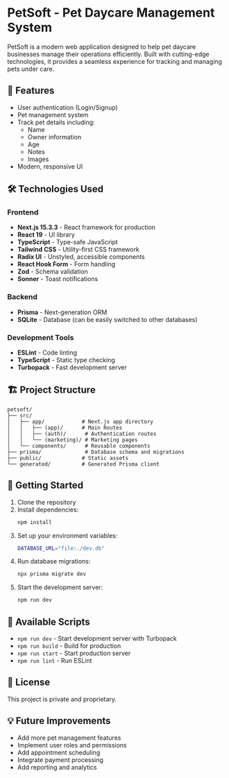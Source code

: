 # PetSoft - Pet Daycare Management System

PetSoft is a modern web application designed to help pet daycare businesses manage their operations efficiently. Built with cutting-edge technologies, it provides a seamless experience for tracking and managing pets under care.

## 🚀 Features

- User authentication (Login/Signup)
- Pet management system
- Track pet details including:
  - Name
  - Owner information
  - Age
  - Notes
  - Images
- Modern, responsive UI

## 🛠️ Technologies Used

### Frontend

- **Next.js 15.3.3** - React framework for production
- **React 19** - UI library
- **TypeScript** - Type-safe JavaScript
- **Tailwind CSS** - Utility-first CSS framework
- **Radix UI** - Unstyled, accessible components
- **React Hook Form** - Form handling
- **Zod** - Schema validation
- **Sonner** - Toast notifications

### Backend

- **Prisma** - Next-generation ORM
- **SQLite** - Database (can be easily switched to other databases)

### Development Tools

- **ESLint** - Code linting
- **TypeScript** - Static type checking
- **Turbopack** - Fast development server

## 🏗️ Project Structure

```
petsoft/
├── src/
│   ├── app/            # Next.js app directory
│   │   ├── (app)/      # Main Routes
│   │   ├── (auth)/      # Authentication routes
│   │   └── (marketing)/ # Marketing pages
│   └── components/      # Reusable components
├── prisma/              # Database schema and migrations
├── public/             # Static assets
└── generated/          # Generated Prisma client
```

## 🚀 Getting Started

1. Clone the repository
2. Install dependencies:
   ```bash
   npm install
   ```
3. Set up your environment variables:
   ```bash
   DATABASE_URL="file:./dev.db"
   ```
4. Run database migrations:
   ```bash
   npx prisma migrate dev
   ```
5. Start the development server:
   ```bash
   npm run dev
   ```

## 🔧 Available Scripts

- `npm run dev` - Start development server with Turbopack
- `npm run build` - Build for production
- `npm run start` - Start production server
- `npm run lint` - Run ESLint

## 📝 License

This project is private and proprietary.

## 💡 Future Improvements

- Add more pet management features
- Implement user roles and permissions
- Add appointment scheduling
- Integrate payment processing
- Add reporting and analytics
